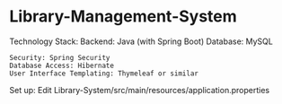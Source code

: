# Library-Management-System

Technology Stack:
    Backend: Java (with Spring Boot)
    Database: MySQL

    Security: Spring Security
    Database Access: Hibernate
    User Interface Templating: Thymeleaf or similar

Set up:
    Edit Library-System/src/main/resources/application.properties
    